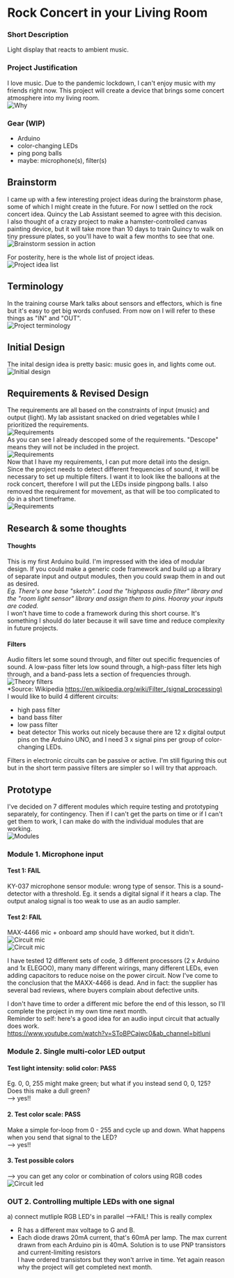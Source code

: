# Rock Concert in your Living Room
  

### Short Description
Light display that reacts to ambient music.  
  

### Project Justification
I love music. Due to the pandemic lockdown, I can't enjoy music with my friends right now. This project will create a device that brings some concert atmosphere into my living room.  
![Why](assets/Muse_Concert_Balloons.png)  

### Gear (WIP)
* Arduino
* color-changing LEDs
* ping pong balls
* maybe: microphone(s), filter(s)
  

## Brainstorm
I came up with a few interesting project ideas during the brainstorm phase, some of which I might create in the future. For now I settled on the rock concert idea. Quincy the Lab Assistant seemed to agree with this decision.  
I also thought of a crazy project to make a hamster-controlled canvas painting device, but it will take more than 10 days to train Quincy to walk on tiny pressure plates, so you'll have to wait a few months to see that one.  
![Brainstorm session in action](assets/01.Photo.Brainstorm.JPG)  

For posterity, here is the whole list of project ideas.  
![Project idea list](assets/01.Scenes%20%26%20Ideas.jpg)  
  

## Terminology
In the training course Mark talks about sensors and effectors, which is fine but it's easy to get big words confused. From now on I will refer to these things as "IN" and "OUT".  
![Project terminology](assets/02.Definitions.jpg)  
  

## Initial Design
The inital design idea is pretty basic: music goes in, and lights come out.  
![Initial design](assets/03.Initial%20Design.jpg)  
  

## Requirements & Revised Design
The requirements are all based on the constraints of input (music) and output (light). My lab assistant snacked on dried vegetables while I prioritized the requirements.  
![Requirements](assets/04.Photo.Requirements.JPG)  
As you can see I already descoped some of the requirements. "Descope" means they will not be included in the project.  
![Requirements](assets/04.Requirements.jpg)  
Now that I have my requirements, I can put more detail into the design. Since the project needs to detect different frequencies of sound, it will be necessary to set up multiple filters. I want it to look like the balloons at the rock concert, therefore I will put the LEDs inside pingpong balls. I also removed the requirement for movement, as that will be too complicated to do in a short timeframe.  
![Requirements](assets/05.Design%20with%20Requirements.jpg)  
  

## Research & some thoughts
#### Thoughts
This is my first Arduino build. I'm impressed with the idea of modular design. If you could make a generic code framework and build up a library of separate input and output modules, then you could swap them in and out as desired.  
*Eg. There's one base "sketch". Load the "highpass audio filter" library and the "room light sensor" library and assign them to pins. Hooray your inputs are coded.*  
I won't have time to code a framework during this short course. It's something I should do later because it will save time and reduce complexity in future projects.  
  
#### Filters
Audio filters let some sound through, and filter out specific frequencies of sound. A low-pass filter lets low sound through, a high-pass filter lets high through, and a band-pass lets a section of frequencies through.  
![Theory filters](assets/wikipedia_signal_processing.png)  
*Source: Wikipedia https://en.wikipedia.org/wiki/Filter_(signal_processing)  
I would like to build 4 different circuits:
 * high pass filter
 * band bass filter
 * low pass filter
 * beat detector
This works out nicely because there are 12 x digital output pins on the Arduino UNO, and I need 3 x signal pins per group of color-changing LEDs.  
  
Filters in electronic circuits can be passive or active. I'm still figuring this out but in the short term passive filters are simpler so I will try that approach.  
  

## Prototype
I've decided on 7 different modules which require testing and prototyping separately, for contingency. Then if I can't get the parts on time or if I can't get them to work, I can make do with the individual modules that are working.  
![Modules](assets/modules.png)  
  
  
### Module 1. Microphone input

#### Test 1: FAIL  
KY-037 microphone sensor module: wrong type of sensor. This is a sound-detector with a threshold. Eg. it sends a digital signal if it hears a clap. The output analog signal is too weak to use as an audio sampler.  
#### Test 2: FAIL  
MAX-4466 mic + onboard amp should have worked, but it didn't.
![Circuit mic](assets/module1_mic.png)  
![Circuit mic](research/research_IN_mic3/waveform.png)  

I have tested 12 different sets of code, 3 different processors (2 x Arduino and 1x ELEGOO), many many different wirings, many different LEDs, even adding capacitors to reduce noise on the power circuit. Now I've come to the conclusion that the MAXX-4466 is dead. And in fact: the supplier has several bad reviews, where buyers complain about defective units.  

I don't have time to order a different mic before the end of this lesson, so I'll complete the project in my own time next month.  
Reminder to self: here's a good idea for an audio input circuit that actually does work.  
https://www.youtube.com/watch?v=SToBPCajwc0&ab_channel=bitluni  
  

### Module 2. Single multi-color LED output
  
#### Test light intensity: solid color: PASS  
Eg. 0, 0, 255 might make green; but what if you instead send 0, 0, 125? Does this make a dull green?  
  --> yes!!  
  
#### 2. Test color scale: PASS  
Make a simple for-loop from 0 - 255 and cycle up and down. What happens when you send that signal to the LED?  
  --> yes!!
  
#### 3. Test possible colors  
  --> you can get any color or combination of colors using RGB codes
![Circuit led](research/research_OUT_one_led/one_LED.png)  
  

### OUT 2. Controlling multiple LEDs with one signal
a) connect mutliple RGB LED's in parallel -->FAIL!
This is really complex
 * R has a different max voltage to G and B.
 * Each diode draws 20mA current, that's 60mA per lamp. The max current drawn from each Arduino pin is 40mA. Solution is to use PNP transistors and current-limiting resistors  
  I have ordered transistors but they won't arrive in time. Yet again reason why the project will get completed next month.
  

